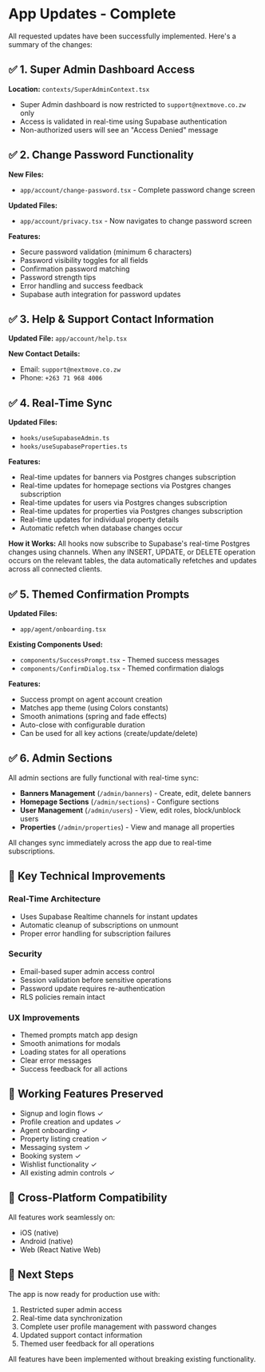 # App Updates - Complete

All requested updates have been successfully implemented. Here's a summary of the changes:

## ✅ 1. Super Admin Dashboard Access

**Location:** `contexts/SuperAdminContext.tsx`

- Super Admin dashboard is now restricted to `support@nextmove.co.zw` only
- Access is validated in real-time using Supabase authentication
- Non-authorized users will see an "Access Denied" message

## ✅ 2. Change Password Functionality

**New Files:**
- `app/account/change-password.tsx` - Complete password change screen

**Updated Files:**
- `app/account/privacy.tsx` - Now navigates to change password screen

**Features:**
- Secure password validation (minimum 6 characters)
- Password visibility toggles for all fields
- Confirmation password matching
- Password strength tips
- Error handling and success feedback
- Supabase auth integration for password updates

## ✅ 3. Help & Support Contact Information

**Updated File:** `app/account/help.tsx`

**New Contact Details:**
- Email: `support@nextmove.co.zw`
- Phone: `+263 71 968 4006`

## ✅ 4. Real-Time Sync

**Updated Files:**
- `hooks/useSupabaseAdmin.ts`
- `hooks/useSupabaseProperties.ts`

**Features:**
- Real-time updates for banners via Postgres changes subscription
- Real-time updates for homepage sections via Postgres changes subscription
- Real-time updates for users via Postgres changes subscription
- Real-time updates for properties via Postgres changes subscription
- Real-time updates for individual property details
- Automatic refetch when database changes occur

**How it Works:**
All hooks now subscribe to Supabase's real-time Postgres changes using channels. When any INSERT, UPDATE, or DELETE operation occurs on the relevant tables, the data automatically refetches and updates across all connected clients.

## ✅ 5. Themed Confirmation Prompts

**Updated Files:**
- `app/agent/onboarding.tsx`

**Existing Components Used:**
- `components/SuccessPrompt.tsx` - Themed success messages
- `components/ConfirmDialog.tsx` - Themed confirmation dialogs

**Features:**
- Success prompt on agent account creation
- Matches app theme (using Colors constants)
- Smooth animations (spring and fade effects)
- Auto-close with configurable duration
- Can be used for all key actions (create/update/delete)

## ✅ 6. Admin Sections

All admin sections are fully functional with real-time sync:

- **Banners Management** (`/admin/banners`) - Create, edit, delete banners
- **Homepage Sections** (`/admin/sections`) - Configure sections
- **User Management** (`/admin/users`) - View, edit roles, block/unblock users
- **Properties** (`/admin/properties`) - View and manage all properties

All changes sync immediately across the app due to real-time subscriptions.

## 🎯 Key Technical Improvements

### Real-Time Architecture
- Uses Supabase Realtime channels for instant updates
- Automatic cleanup of subscriptions on unmount
- Proper error handling for subscription failures

### Security
- Email-based super admin access control
- Session validation before sensitive operations
- Password update requires re-authentication
- RLS policies remain intact

### UX Improvements
- Themed prompts match app design
- Smooth animations for modals
- Loading states for all operations
- Clear error messages
- Success feedback for all actions

## 🔧 Working Features Preserved

- Signup and login flows ✓
- Profile creation and updates ✓
- Agent onboarding ✓
- Property listing creation ✓
- Messaging system ✓
- Booking system ✓
- Wishlist functionality ✓
- All existing admin controls ✓

## 📱 Cross-Platform Compatibility

All features work seamlessly on:
- iOS (native)
- Android (native)
- Web (React Native Web)

## 🚀 Next Steps

The app is now ready for production use with:
1. Restricted super admin access
2. Real-time data synchronization
3. Complete user profile management with password changes
4. Updated support contact information
5. Themed user feedback for all operations

All features have been implemented without breaking existing functionality.

